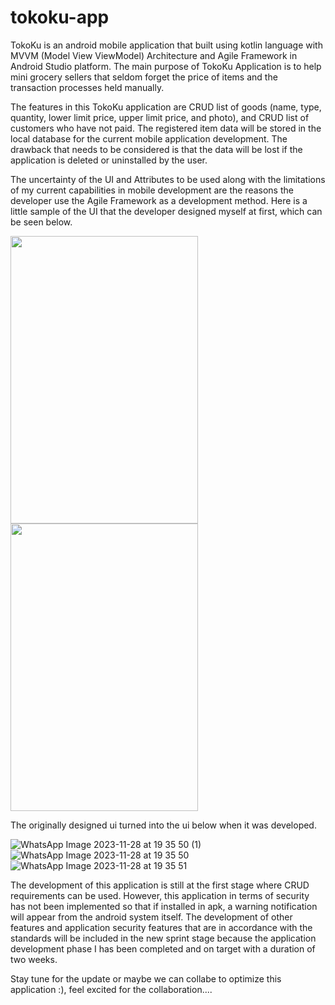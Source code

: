 # tokoku-app

<p>
TokoKu is an android mobile application that built using kotlin language with MVVM (Model View ViewModel) Architecture and Agile Framework in Android Studio platform. The main purpose of TokoKu Application is to help mini grocery sellers that seldom forget the price of items and the transaction processes held manually.

The features in this TokoKu application are CRUD list of goods (name, type, quantity, lower limit price, upper limit price, and photo), and CRUD list of customers who have not paid. The registered item data will be stored in the local database for the current mobile application development. The drawback that needs to be considered is that the data will be lost if the application is deleted or uninstalled by the user.

The uncertainty of the UI and Attributes to be used along with the limitations of my current capabilities in mobile development are the reasons the developer use the Agile Framework as a development method. Here is a little sample of the UI that the developer designed myself at first, which can be seen below.  
</p>

<p align="center>
  <img width="300" height="460" src = "https://github.com/TeddyAristan/tokoku-app/assets/53167369/e1c35700-bb22-4949-abdc-6a5836a92178"/>
  <img width="300" height="460" src = "![Artboard 1_2-80](https://github.com/TeddyAristan/tokoku-app/assets/53167369/b90c1eb5-2a83-44ef-a629-5689ea863ffd)"/>
  <img width="300" height="460" src = "![Artboard 1_3-80](https://github.com/TeddyAristan/tokoku-app/assets/53167369/d9d89d4c-6e6f-4f95-8813-742dabe2e79b)"/>
</p>

<p>
The originally designed ui turned into the ui below when it was developed.

![WhatsApp Image 2023-11-28 at 19 35 50 (1)](https://github.com/TeddyAristan/tokoku-app/assets/53167369/908a9077-baf6-4153-adde-10433355735c) ![WhatsApp Image 2023-11-28 at 19 35 50](https://github.com/TeddyAristan/tokoku-app/assets/53167369/b3199666-125a-4e6c-94b0-27b241db448a) ![WhatsApp Image 2023-11-28 at 19 35 51](https://github.com/TeddyAristan/tokoku-app/assets/53167369/cb695efa-58fd-4496-a3a3-3075b7895114)

The development of this application is still at the first stage where CRUD requirements can be used. However, this application in terms of security has not been implemented so that if installed in apk, a warning notification will appear from the android system itself. The development of other features and application security features that are in accordance with the standards will be included in the new sprint stage because the application development phase I has been completed and on target with a duration of two weeks.

Stay tune for the update or maybe we can collabe to optimize this application :), feel excited for the collaboration....
  
</p>
